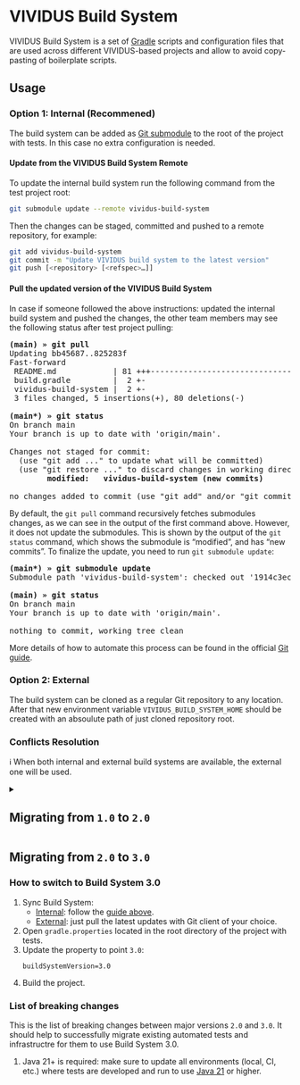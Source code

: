 # VIVIDUS Build System
VIVIDUS Build System is a set of [Gradle](https://gradle.org/) scripts and configuration files that are used across different VIVIDUS-based projects and allow to avoid copy-pasting of boilerplate scripts.

## Usage
### Option 1: Internal (Recommened)
The build system can be added as [Git submodule](https://git-scm.com/book/en/v2/Git-Tools-Submodules) to the root of the project with tests. In this case no extra configuration is needed.

#### Update from the VIVIDUS Build System Remote
To update the internal build system run the following command from the test project root:
```sh
git submodule update --remote vividus-build-system
```
Then the changes can be staged, committed and pushed to a remote repository, for example:

```sh
git add vividus-build-system
git commit -m "Update VIVIDUS build system to the latest version"
git push [<repository> [<refspec>…]]
```

#### Pull the updated version of the VIVIDUS Build System
In case if someone followed the above instructions: updated the internal build system and pushed the changes, the other team members may see the following status after test project pulling:

<pre>
<b>(main) » git pull</b>
Updating bb45687..825283f
Fast-forward
 README.md            | 81 +++------------------------------------------------------------------------------
 build.gradle         |  2 +-
 vividus-build-system |  2 +-
 3 files changed, 5 insertions(+), 80 deletions(-)

<b>(main*) » git status</b>
On branch main
Your branch is up to date with 'origin/main'.

Changes not staged for commit:
  (use "git add <file>..." to update what will be committed)
  (use "git restore <file>..." to discard changes in working directory)
        <b>modified:   vividus-build-system (new commits)</b>

no changes added to commit (use "git add" and/or "git commit -a")
</pre>

By default, the `git pull` command recursively fetches submodules changes, as we can see in the output of the first command above. However, it does not update the submodules. This is shown by the output of the `git status` command, which shows the submodule is “modified”, and has “new commits”. To finalize the update, you need to run `git submodule update`:

<pre>
<b>(main*) » git submodule update</b>
Submodule path 'vividus-build-system': checked out '1914c3ec0d14cb771d01245e5b0d66cd58d4e5a8'

<b>(main) » git status</b>
On branch main
Your branch is up to date with 'origin/main'.

nothing to commit, working tree clean
</pre>

More details of how to automate this process can be found in the official [Git guide](https://git-scm.com/book/en/v2/Git-Tools-Submodules#_pulling_upstream_changes_from_the_project_remote).

### Option 2: External
The build system can be cloned as a regular Git repository to any location. After that new environment variable `VIVIDUS_BUILD_SYSTEM_HOME` should be created with an absoulute path of just cloned repository root.

### Conflicts Resolution
:information_source: When both internal and external build systems are available, the external one will be used.

<details>
  <summary><h2>Migrating from <code>1.0</code> to <code>2.0</code></h2></summary>

  Build System 1.0 is not maintained anymore and is going to be retired. All users are recommended to migrate to Build System 2.0.
  
  ### How to switch to Build System 2.0
  1. Sync Build System:
      - [Internal](#option-1-internal-recommened): follow the [guide above](#update-from-the-vividus-build-system-remote).
      - [External](#option-2-external): just pull the latest updates with Git client of your choice.
  1. Open `gradle.properties` located in the root directory of the project with tests.
  1. Update the property to point `2.0`:
      ```properties
      buildSystemVersion=2.0
      ```
  1. Build the project.
  
  ### List of breaking changes
  This is the list of breaking changes between major versions `1.0` and `2.0`. It should help to successfully migrate
  existing automated tests and infrastructre for them to use Build System 2.0.
  
  1. Java 17+ is required: make sure to update all environments (local, CI, etc.) where tests are developed and run to use
  [Java 17](https://adoptium.net/temurin/releases/?version=17) or higher.<br/>Also it's needed to check the IDE used to develop tests supports Java 17 or higher.
  1. [VIVIDUS Artifactory](https://vividuscentral.jfrog.io/artifactory/releases) is removed from the list of repositories
  where dependencies are downloaded from.
  
      Most likely this change won't affect any users, because VIVIDUS Artifactory was used as a backup storage of VIVIDUS
      releases up to `0.4.5` version. The primary storage is GitHub Packages.
  
  1. Correcness of the file with known issues configuration (`known-issues.json`) is checked at test project build phase.
  1. There is no longer a requirement to define the extra property `ext.buildSystemDir`. The mentioned property can be
  safely removed from the `build.gradle` file located in the test project root directory.
  
  <details>
    <summary>The following list conatins breaking changes that may affect people who develop own VIVIDUS plugins and modules.</summary>
  
    1. [SonarQube Gradle plugin](https://plugins.gradle.org/plugin/org.sonarqube) is not added by default anymore.
  
        SonarQube is a tool which is used to track code quality, it doesn't have VIVIDUS support (yet :)), so there is no
        reason to apply it to all projects. If you use SonarQube for your modules, you should manage such integrations on
        your side. You can find example of simple migration [here](https://github.com/vividus-framework/vividus/commit/b216a5801ac181bfa59794e87ebfa909fe191da3).
    1. [VIVIDUS Artifactory](https://vividuscentral.jfrog.io/artifactory/releases) is removed from the list of repositories
    where dependencies are downloaded from.
  
        If you use VIVIDUS Artifactory as a caching proxy to download dependencies, then you should configure repositories
        storing the required dependencies on your side.
  
    1. `**/*.min.js` files are removed from exclusions of static code check ensuring that `https://` is used for everything.
  
        Fine-tuned exclusions for custom files should be done at the project level.
  </details>
</details>

## Migrating from `2.0` to `3.0`

### How to switch to Build System 3.0
1. Sync Build System:
    - [Internal](#option-1-internal-recommened): follow the [guide above](#update-from-the-vividus-build-system-remote).
    - [External](#option-2-external): just pull the latest updates with Git client of your choice.
1. Open `gradle.properties` located in the root directory of the project with tests.
1. Update the property to point `3.0`:
    ```properties
    buildSystemVersion=3.0
    ```
1. Build the project.

### List of breaking changes

This is the list of breaking changes between major versions `2.0` and `3.0`. It should help to successfully migrate
existing automated tests and infrastructre for them to use Build System 3.0.

1. Java 21+ is required: make sure to update all environments (local, CI, etc.) where tests are developed and run to use
[Java 21](https://adoptium.net/temurin/releases/?version=21) or higher.
